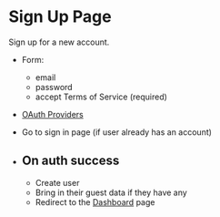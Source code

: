 # Sign Up Page
  Sign up for a new account.

  - Form:
    - email
    - password
    - accept Terms of Service (required)
  - [OAuth Providers](../README.md#oauth-providers)
  - Go to sign in page (if user already has an account)

  - ## On auth success
    - Create user
    - Bring in their guest data if they have any
    - Redirect to the [Dashboard](../../../dashboard/README.md) page  
